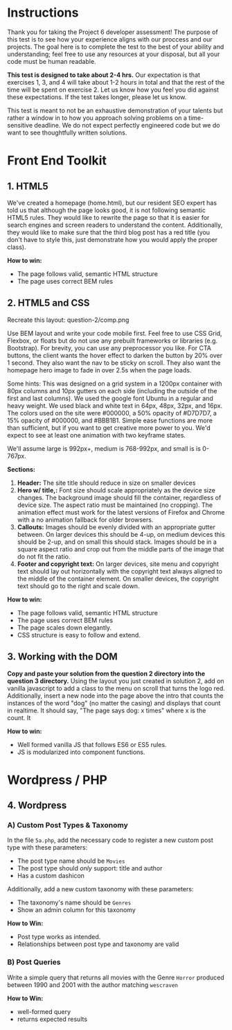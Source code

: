 # Instructions

Thank you for taking the Project 6 developer assessment!  The purpose of this test is to see how your experience aligns with our proccess and our projects. The goal here is to complete the test to the best of your ability and understanding; feel free to use any resources at your disposal, but all your code must be human readable.

__This test is designed to take about 2-4 hrs.__  Our expectation is that exercises 1, 3, and 4 will take about 1-2 hours in total and that the rest of the time will be spent on exercise 2. Let us know how you feel you did against these expectations. If the test takes longer, please let us know.

This test is meant to not be an exhaustive demonstration of your talents but rather a window in to how you approach solving problems on a time-sensitive deadline. We do not expect perfectly engineered code but we do want to see thoughtfully written solutions.

# Front End Toolkit

## 1. HTML5
We've created a homepage (home.html), but our resident SEO expert has told us that although the page looks good, it is not following semantic HTML5 rules. They would like to rewrite the page so that it is easier for search engines and screen readers to understand the content. Additionally, they would like to make sure that the third blog post has a red title (you don't have to style this, just demonstrate how you would apply the proper class).

__How to win:__
- The page follows valid, semantic HTML structure
- The page uses correct BEM rules


## 2. HTML5 and CSS
Recreate this layout: question-2/comp.png

Use BEM layout and write your code mobile first. Feel free to use CSS Grid, Flexbox, or floats but do not use any prebuilt frameworks or libraries (e.g. Bootstrap). For brevity, you can use any preprocessor you like. For CTA buttons, the client wants the hover effect to darken the button by 20% over 1 second. They also want the nav to be sticky on scroll. They also want the homepage hero image to fade in over 2.5s when the page loads.

Some hints:
This was designed on a grid system in a 1200px container with 80px columns and 10px gutters on each side (including the outside of the first and last columns). We used the google font Ubuntu in a regular and heavy weight. We used black and white text in 64px, 48px, 32px, and 16px. The colors used on the site were #000000, a 50% opacity of #D7D7D7, a 15% opacity of #000000, and #BBB1B1. Simple ease functions are more than sufficient, but if you want to get creative more power to you. We'd expect to see at least one animation with two keyframe states.

We'll assume  large is 992px+, medium is 768-992px, and small is is 0-767px.


__Sections:__
1. __Header:__ The site title should reduce in size on smaller devices
2. __Hero w/ title,:__ Font size should scale appropriately as the device size changes.  The background image should fill the container, regardless of device size. The aspect ratio must be maintained (no cropping). The animation effect must work for the latest versions of Firefox and Chrome with a no animation fallback for older browsers.
3. __Callouts:__  Images should be evenly divided with an appropriate gutter between.  On larger devices this should be 4-up, on medium devices this should be 2-up, and on small this should stack. Images should be in a square aspect ratio and crop out from the middle parts of the image that do not fit the ratio.
4. __Footer and copyright text:__  On larger devices, site menu and copyright text should lay out horizontally with the copyright text always aligned to the middle of the container element.  On smaller devices, the copyright text should go to the right and scale down.

__How to win:__
- The page follows valid, semantic HTML structure
- The page uses correct BEM rules
- The page scales down elegantly.
- CSS structure is easy to follow and extend.


## 3. Working with the DOM
__Copy and paste your solution from the question 2 directory into the question 3 directory.__
Using the layout you just created in solution 2, add on vanilla javascript to add a class to the menu on scroll that turns the logo red. Additionally, insert a new node into the page above the intro that counts the instances of the word "dog" (no matter the casing) and displays that count in realtime. It should say, "The page says dog: x times" where x is the count. It


__How to win:__
- Well formed vanilla JS that follows ES6 or ES5 rules.
- JS is modularized into component functions.



# Wordpress / PHP

## 4. Wordpress

### A) Custom Post Types & Taxonomy

In the file `5a.php`, add the necessary code to register a new custom post type with these parameters:

- The post type name should be `Movies`
- The post type should *only* support: title and author
- Has a custom dashicon

Additionally, add a new custom taxonomy with these parameters:

- The taxonomy's name should be `Genres`
- Show an admin column for this taxonomy

__How to Win:__
- Post type works as intended.
- Relationships between post type and taxonomy are valid


### B) Post Queries

Write a simple query that returns all movies with the Genre `Horror` produced between 1990 and 2001 with the author matching `wescraven`

__How to Win:__
- well-formed query
- returns expected results
